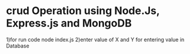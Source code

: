 # crud Operation using Node.Js, Express.js and MongoDB
1)for run code node index.js 
2)enter value of X and Y for entering value in Database 
